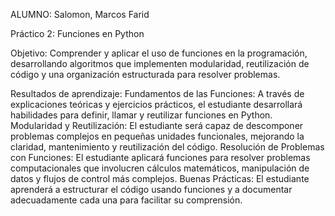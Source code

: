ALUMNO: Salomon, Marcos Farid

Práctico 2: Funciones en Python

Objetivo:
Comprender y aplicar el uso de funciones en la programación, desarrollando algoritmos que implementen modularidad, reutilización de código y
una organización estructurada para resolver problemas.

Resultados de aprendizaje:
Fundamentos de las Funciones: A través de explicaciones teóricas y
ejercicios prácticos, el estudiante desarrollará habilidades para definir, llamar y reutilizar funciones en Python.
Modularidad y Reutilización: El estudiante será capaz de descomponer
problemas complejos en pequeñas unidades funcionales, mejorando la claridad, mantenimiento y reutilización del código.
Resolución de Problemas con Funciones: El estudiante aplicará funciones para resolver problemas computacionales que involucren cálculos matemáticos, manipulación de datos y flujos de control más complejos.
Buenas Prácticas: El estudiante aprenderá a estructurar el código usando funciones y a documentar adecuadamente cada una para facilitar su
comprensión.